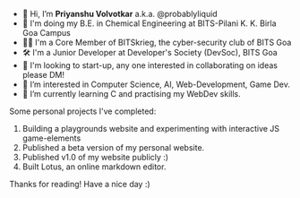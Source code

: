 - 👋 Hi, I’m **Priyanshu Volvotkar** a.k.a. @probablyliquid
- 🍪 I'm doing my B.E. in Chemical Engineering at BITS-Pilani K. K. Birla Goa Campus
- 👨‍💻 I'm a Core Member of BITSkrieg, the cyber-security club of BITS Goa 
- 🛠 I'm a Junior Developer at Developer's Society (DevSoc), BITS Goa
- 🚀 I'm looking to start-up, any one interested in collaborating on ideas please DM!
- 👀 I’m interested in Computer Science, AI, Web-Development, Game Dev.
- 🌱 I’m currently learning C and practising my WebDev skills.

Some personal projects I've completed:
1. Building a playgrounds website and experimenting with interactive JS game-elements
2. Published a beta version of my personal website.
3. Published v1.0 of my website publicly :)
4. Built Lotus, an online markdown editor.

Thanks for reading!
Have a nice day :)

